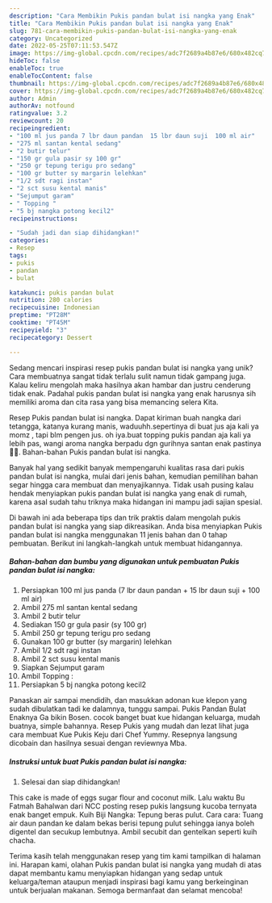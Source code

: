 ```yaml
---
description: "Cara Membikin Pukis pandan bulat isi nangka yang Enak"
title: "Cara Membikin Pukis pandan bulat isi nangka yang Enak"
slug: 781-cara-membikin-pukis-pandan-bulat-isi-nangka-yang-enak
category: Uncategorized
date: 2022-05-25T07:11:53.547Z
image: https://img-global.cpcdn.com/recipes/adc7f2689a4b87e6/680x482cq70/pukis-pandan-bulat-isi-nangka-foto-resep-utama.jpg
hideToc: false
enableToc: true
enableTocContent: false
thumbnail: https://img-global.cpcdn.com/recipes/adc7f2689a4b87e6/680x482cq70/pukis-pandan-bulat-isi-nangka-foto-resep-utama.jpg
cover: https://img-global.cpcdn.com/recipes/adc7f2689a4b87e6/680x482cq70/pukis-pandan-bulat-isi-nangka-foto-resep-utama.jpg
author: Admin
authorAv: notfound
ratingvalue: 3.2
reviewcount: 20
recipeingredient:
- "100 ml jus panda 7 lbr daun pandan  15 lbr daun suji  100 ml air"
- "275 ml santan kental sedang"
- "2 butir telur"
- "150 gr gula pasir sy 100 gr"
- "250 gr tepung terigu pro sedang"
- "100 gr butter sy margarin lelehkan"
- "1/2 sdt ragi instan"
- "2 sct susu kental manis"
- "Sejumput garam"
- " Topping "
- "5 bj nangka potong kecil2"
recipeinstructions:

- "Sudah jadi dan siap dihidangkan!"
categories:
- Resep
tags:
- pukis
- pandan
- bulat

katakunci: pukis pandan bulat 
nutrition: 280 calories
recipecuisine: Indonesian
preptime: "PT28M"
cooktime: "PT45M"
recipeyield: "3"
recipecategory: Dessert

---
```





Sedang mencari inspirasi resep pukis pandan bulat isi nangka yang unik? Cara membuatnya sangat tidak terlalu sulit namun tidak gampang juga. Kalau keliru mengolah maka hasilnya akan hambar dan justru cenderung tidak enak. Padahal pukis pandan bulat isi nangka yang enak harusnya sih memiliki aroma dan cita rasa yang bisa memancing selera Kita.





Resep Pukis pandan bulat isi nangka. Dapat kiriman buah nangka dari tetangga, katanya kurang manis, waduuhh.sepertinya di buat jus aja kali ya momz , tapi blm pengen jus. oh iya.buat topping pukis pandan aja kali ya lebih pas, wangi aroma nangka berpadu dgn gurihnya santan enak pastinya👍🏻. Bahan-bahan Pukis pandan bulat isi nangka.

Banyak hal yang sedikit banyak mempengaruhi kualitas rasa dari pukis pandan bulat isi nangka, mulai dari jenis bahan, kemudian pemilihan bahan segar hingga cara membuat dan menyajikannya. Tidak usah pusing kalau hendak menyiapkan pukis pandan bulat isi nangka yang enak di rumah, karena asal sudah tahu triknya maka hidangan ini mampu jadi sajian spesial.






Di bawah ini ada beberapa tips dan trik praktis dalam mengolah pukis pandan bulat isi nangka yang siap dikreasikan. Anda bisa menyiapkan Pukis pandan bulat isi nangka menggunakan 11 jenis bahan dan 0 tahap pembuatan. Berikut ini langkah-langkah untuk membuat hidangannya.

<!--inarticleads1-->

##### Bahan-bahan dan bumbu yang digunakan untuk pembuatan Pukis pandan bulat isi nangka:

1. Persiapkan 100 ml jus panda (7 lbr daun pandan + 15 lbr daun suji + 100 ml air)
1. Ambil 275 ml santan kental sedang
1. Ambil 2 butir telur
1. Sediakan 150 gr gula pasir (sy 100 gr)
1. Ambil 250 gr tepung terigu pro sedang
1. Gunakan 100 gr butter (sy margarin) lelehkan
1. Ambil 1/2 sdt ragi instan
1. Ambil 2 sct susu kental manis
1. Siapkan Sejumput garam
1. Ambil  Topping :
1. Persiapkan 5 bj nangka potong kecil2


Panaskan air sampai mendidih, dan masukkan adonan kue klepon yang sudah dibulatkan tadi ke dalamnya, tunggu sampai. Pukis Pandan Bulat Enaknya Ga bikin Bosen. cocok banget buat kue hidangan keluarga, mudah buatnya, simple bahannya. Resep Pukis yang mudah dan lezat lihat juga cara membuat Kue Pukis Keju dari Chef Yummy. Resepnya langsung dicobain dan hasilnya sesuai dengan reviewnya Mba. 

<!--inarticleads2-->

##### Instruksi untuk buat Pukis pandan bulat isi nangka:


1. Selesai dan siap dihidangkan!

This cake is made of eggs sugar flour and coconut milk. Lalu waktu Bu Fatmah Bahalwan dari NCC posting resep pukis langsung kucoba ternyata enak banget empuk. Kuih Biji Nangka: Tepung beras pulut. Cara cara: Tuang air daun pandan ke dalam bekas berisi tepung pulut sehingga ianya boleh digentel dan secukup lembutnya. Ambil secubit dan gentelkan seperti kuih chacha. 

Terima kasih telah menggunakan resep yang tim kami tampilkan di halaman ini. Harapan kami, olahan Pukis pandan bulat isi nangka yang mudah di atas dapat membantu kamu menyiapkan hidangan yang sedap untuk keluarga/teman ataupun menjadi inspirasi bagi kamu yang berkeinginan untuk berjualan makanan. Semoga bermanfaat dan selamat mencoba!
